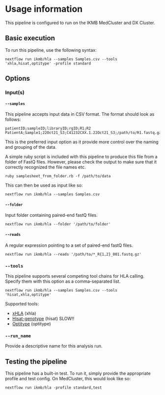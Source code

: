 # Usage information

This pipeline is configured to run on the IKMB MedCluster and DX Cluster. 

## Basic execution

To run this pipeline, use the following syntax:

```
nextflow run ikmb/hla --samples Samples.csv --tools 'xhla,hisat,optitype' -profile standard
```

## Options

### Input(s)

#### `--samples`

This pipeline accepts input data in CSV format. The format should look as follows:

```
patientID;sampleID;libraryID;rgID;R1;R2
PatientA;Sample1;22Oct21_S3;C41232CXX.1.22Oct21_S3;/path/to/R1.fastq.gz;/path/to/R2.fastq.gz
```

This is the preferred input option as it provide more control over the naming and grouping of the data. 

A simple ruby script is included with this pipeline to produce this file from a folder of FastQ files. However, please check 
the output to make sure that it correctly recognized the file names etc.

```
ruby samplesheet_from_folder.rb -f /path/to/data
```

This can then be used as input like so:

```
nextflow run ikmb/hla --samples Samples.csv
```

#### `--folder`

Input folder containing paired-end fastQ files.

```
nextflow run ikmb/hla --folder '/path/to/folder'
```

#### `--reads`

A regular expression pointing to a set of paired-end fastQ files. 

```
nextflow run ikmb/hla --reads '/path/to/*_R{1,2}_001.fastq.gz'
```

### `--tools`

This pipeline supports several competing tool chains for HLA calling. Specify them with this option as a comma-separated list. 

```
nextflow run ikmb/hla --samples Samples.csv --tools 'hisat,xhla,optitype' 
```

Supported tools:

* [xHLA](https://github.com/humanlongevity/HLA) (xhla)
* [Hisat-genotype](https://daehwankimlab.github.io/hisat-genotype/) (hisat)   SLOW!!
* [Optitype](https://github.com/FRED-2/OptiType) (optitype)

### `--run_name`

Provide a descriptive name for this analysis run. 

## Testing the pipeline

This pipeline has a built-in test. To run it, simply provide the appropriate profile and test config. On MedCluster, this would look like so:

```
nextflow run ikmb/hla -profile standard,test
```

